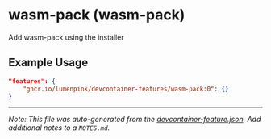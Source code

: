 
# wasm-pack (wasm-pack)

Add wasm-pack using the installer

## Example Usage

```json
"features": {
    "ghcr.io/lumenpink/devcontainer-features/wasm-pack:0": {}
}
```





---

_Note: This file was auto-generated from the [devcontainer-feature.json](https://github.com/lumenpink/devcontainer-features/blob/main/src/wasm-pack/devcontainer-feature.json).  Add additional notes to a `NOTES.md`._
